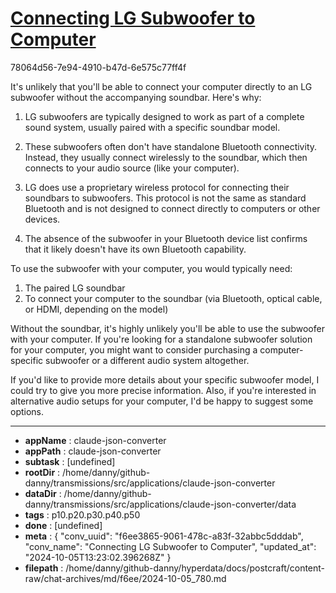 # [Connecting LG Subwoofer to Computer](https://claude.ai/chat/f6ee3865-9061-478c-a83f-32abbc5dddab)

78064d56-7e94-4910-b47d-6e575c77ff4f

 It's unlikely that you'll be able to connect your computer directly to an LG subwoofer without the accompanying soundbar. Here's why:

1. LG subwoofers are typically designed to work as part of a complete sound system, usually paired with a specific soundbar model.

2. These subwoofers often don't have standalone Bluetooth connectivity. Instead, they usually connect wirelessly to the soundbar, which then connects to your audio source (like your computer).

3. LG does use a proprietary wireless protocol for connecting their soundbars to subwoofers. This protocol is not the same as standard Bluetooth and is not designed to connect directly to computers or other devices.

4. The absence of the subwoofer in your Bluetooth device list confirms that it likely doesn't have its own Bluetooth capability.

To use the subwoofer with your computer, you would typically need:

1. The paired LG soundbar
2. To connect your computer to the soundbar (via Bluetooth, optical cable, or HDMI, depending on the model)

Without the soundbar, it's highly unlikely you'll be able to use the subwoofer with your computer. If you're looking for a standalone subwoofer solution for your computer, you might want to consider purchasing a computer-specific subwoofer or a different audio system altogether.

If you'd like to provide more details about your specific subwoofer model, I could try to give you more precise information. Also, if you're interested in alternative audio setups for your computer, I'd be happy to suggest some options.

---

* **appName** : claude-json-converter
* **appPath** : claude-json-converter
* **subtask** : [undefined]
* **rootDir** : /home/danny/github-danny/transmissions/src/applications/claude-json-converter
* **dataDir** : /home/danny/github-danny/transmissions/src/applications/claude-json-converter/data
* **tags** : p10.p20.p30.p40.p50
* **done** : [undefined]
* **meta** : {
  "conv_uuid": "f6ee3865-9061-478c-a83f-32abbc5dddab",
  "conv_name": "Connecting LG Subwoofer to Computer",
  "updated_at": "2024-10-05T13:23:02.396268Z"
}
* **filepath** : /home/danny/github-danny/hyperdata/docs/postcraft/content-raw/chat-archives/md/f6ee/2024-10-05_780.md